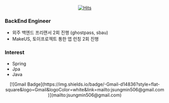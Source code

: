   <div align=center>
	
  [![Hits](https://hits.seeyoufarm.com/api/count/incr/badge.svg?url=https%3A%2F%2Fgithub.com%2Fzzsza)](https://hits.seeyoufarm.com) 
	
  </div>

### BackEnd Engineer
- 외주 백엔드 프리랜서 2회 진행 (ghostpass, sbau)
- MakeUS, 토이프로젝트 통한 앱 런칭 2회 진행 

### Interest
- Spring
- Jpa
- Java

<div align=center>
[![Gmail Badge](https://img.shields.io/badge/-Gmail-d14836?style=flat-square&logo=Gmail&logoColor=white&link=mailto:jsungmin506@gmail.com)](mailto:jsungmin506@gmail.com)
</div>
